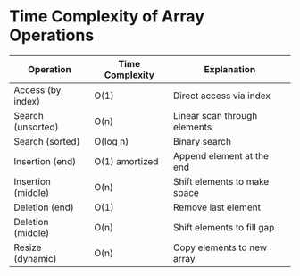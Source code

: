 # Time Complexity of Array Operations

| Operation           | Time Complexity | Explanation                       |
|---------------------|-----------------|---------------------------------|
| Access (by index)   | O(1)            | Direct access via index          |
| Search (unsorted)   | O(n)            | Linear scan through elements     |
| Search (sorted)     | O(log n)        | Binary search                   |
| Insertion (end)     | O(1) amortized  | Append element at the end        |
| Insertion (middle)  | O(n)            | Shift elements to make space     |
| Deletion (end)      | O(1)            | Remove last element              |
| Deletion (middle)   | O(n)            | Shift elements to fill gap       |
| Resize (dynamic)    | O(n)            | Copy elements to new array       |

